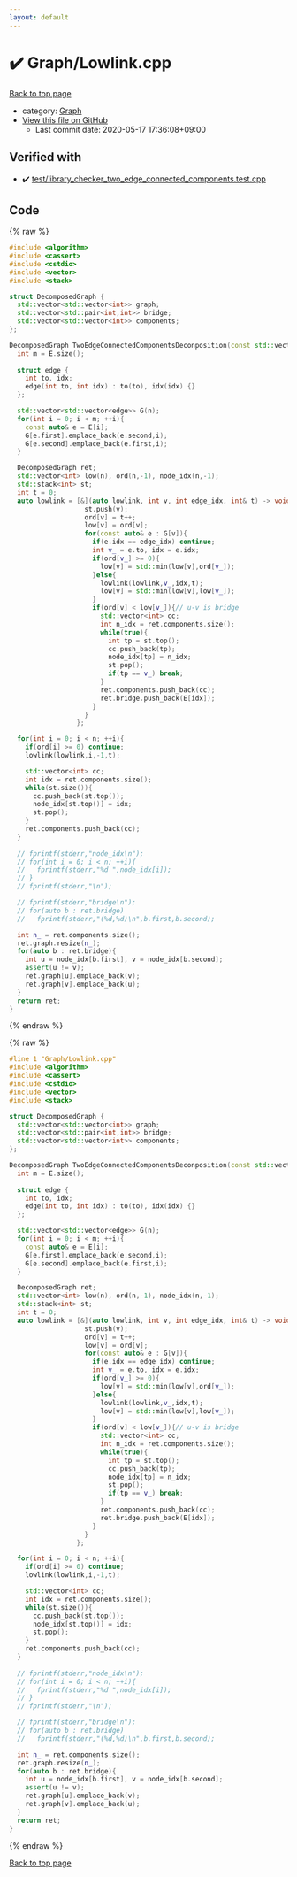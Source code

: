 ```yaml
---
layout: default
---
```


<!-- mathjax config similar to math.stackexchange -->
<script type="text/javascript" async
  src="https://cdnjs.cloudflare.com/ajax/libs/mathjax/2.7.5/MathJax.js?config=TeX-MML-AM_CHTML">
</script>
<script type="text/x-mathjax-config">
  MathJax.Hub.Config({
    TeX: { equationNumbers: { autoNumber: "AMS" }},
    tex2jax: {
      inlineMath: [ ['$','$'] ],
      processEscapes: true
    },
    "HTML-CSS": { matchFontHeight: false },
    displayAlign: "left",
    displayIndent: "2em"
  });
</script>

<script type="text/javascript" src="https://cdnjs.cloudflare.com/ajax/libs/jquery/3.4.1/jquery.min.js"></script>
<script src="https://cdn.jsdelivr.net/npm/jquery-balloon-js@1.1.2/jquery.balloon.min.js" integrity="sha256-ZEYs9VrgAeNuPvs15E39OsyOJaIkXEEt10fzxJ20+2I=" crossorigin="anonymous"></script>
<script type="text/javascript" src="../../assets/js/copy-button.js"></script>
<link rel="stylesheet" href="../../assets/css/copy-button.css" />


# :heavy_check_mark: Graph/Lowlink.cpp

<a href="../../index.html">Back to top page</a>

* category: <a href="../../index.html#4cdbd2bafa8193091ba09509cedf94fd">Graph</a>
* <a href="{{ site.github.repository_url }}/blob/master/Graph/Lowlink.cpp">View this file on GitHub</a>
    - Last commit date: 2020-05-17 17:36:08+09:00




## Verified with

* :heavy_check_mark: <a href="../../verify/test/library_checker_two_edge_connected_components.test.cpp.html">test/library_checker_two_edge_connected_components.test.cpp</a>


## Code

<a id="unbundled"></a>
{% raw %}
```cpp
#include <algorithm>
#include <cassert>
#include <cstdio>
#include <vector>
#include <stack>

struct DecomposedGraph {
  std::vector<std::vector<int>> graph;
  std::vector<std::pair<int,int>> bridge;
  std::vector<std::vector<int>> components;
};

DecomposedGraph TwoEdgeConnectedComponentsDeconposition(const std::vector<std::pair<int,int>>& E, int n){
  int m = E.size();
  
  struct edge {
    int to, idx;
    edge(int to, int idx) : to(to), idx(idx) {}
  };

  std::vector<std::vector<edge>> G(n);
  for(int i = 0; i < m; ++i){
    const auto& e = E[i];
    G[e.first].emplace_back(e.second,i);
    G[e.second].emplace_back(e.first,i);
  }

  DecomposedGraph ret;
  std::vector<int> low(n), ord(n,-1), node_idx(n,-1);
  std::stack<int> st;
  int t = 0;
  auto lowlink = [&](auto lowlink, int v, int edge_idx, int& t) -> void {
                   st.push(v);
                   ord[v] = t++;
                   low[v] = ord[v];
                   for(const auto& e : G[v]){
                     if(e.idx == edge_idx) continue;
                     int v_ = e.to, idx = e.idx;
                     if(ord[v_] >= 0){
                       low[v] = std::min(low[v],ord[v_]);
                     }else{
                       lowlink(lowlink,v_,idx,t);
                       low[v] = std::min(low[v],low[v_]);
                     }
                     if(ord[v] < low[v_]){// u-v is bridge
                       std::vector<int> cc;
                       int n_idx = ret.components.size();
                       while(true){
                         int tp = st.top();
                         cc.push_back(tp);
                         node_idx[tp] = n_idx;
                         st.pop();
                         if(tp == v_) break;
                       }
                       ret.components.push_back(cc);
                       ret.bridge.push_back(E[idx]);
                     }
                   }
                 };

  for(int i = 0; i < n; ++i){
    if(ord[i] >= 0) continue;
    lowlink(lowlink,i,-1,t);

    std::vector<int> cc;
    int idx = ret.components.size();
    while(st.size()){
      cc.push_back(st.top());
      node_idx[st.top()] = idx;
      st.pop();
    }
    ret.components.push_back(cc);
  }
  
  // fprintf(stderr,"node_idx\n");
  // for(int i = 0; i < n; ++i){
  //   fprintf(stderr,"%d ",node_idx[i]);
  // }
  // fprintf(stderr,"\n");

  // fprintf(stderr,"bridge\n");
  // for(auto b : ret.bridge)
  //   fprintf(stderr,"(%d,%d)\n",b.first,b.second);

  int n_ = ret.components.size();
  ret.graph.resize(n_);
  for(auto b : ret.bridge){
    int u = node_idx[b.first], v = node_idx[b.second];
    assert(u != v);
    ret.graph[u].emplace_back(v);
    ret.graph[v].emplace_back(u);
  }
  return ret;
}


```
{% endraw %}

<a id="bundled"></a>
{% raw %}
```cpp
#line 1 "Graph/Lowlink.cpp"
#include <algorithm>
#include <cassert>
#include <cstdio>
#include <vector>
#include <stack>

struct DecomposedGraph {
  std::vector<std::vector<int>> graph;
  std::vector<std::pair<int,int>> bridge;
  std::vector<std::vector<int>> components;
};

DecomposedGraph TwoEdgeConnectedComponentsDeconposition(const std::vector<std::pair<int,int>>& E, int n){
  int m = E.size();
  
  struct edge {
    int to, idx;
    edge(int to, int idx) : to(to), idx(idx) {}
  };

  std::vector<std::vector<edge>> G(n);
  for(int i = 0; i < m; ++i){
    const auto& e = E[i];
    G[e.first].emplace_back(e.second,i);
    G[e.second].emplace_back(e.first,i);
  }

  DecomposedGraph ret;
  std::vector<int> low(n), ord(n,-1), node_idx(n,-1);
  std::stack<int> st;
  int t = 0;
  auto lowlink = [&](auto lowlink, int v, int edge_idx, int& t) -> void {
                   st.push(v);
                   ord[v] = t++;
                   low[v] = ord[v];
                   for(const auto& e : G[v]){
                     if(e.idx == edge_idx) continue;
                     int v_ = e.to, idx = e.idx;
                     if(ord[v_] >= 0){
                       low[v] = std::min(low[v],ord[v_]);
                     }else{
                       lowlink(lowlink,v_,idx,t);
                       low[v] = std::min(low[v],low[v_]);
                     }
                     if(ord[v] < low[v_]){// u-v is bridge
                       std::vector<int> cc;
                       int n_idx = ret.components.size();
                       while(true){
                         int tp = st.top();
                         cc.push_back(tp);
                         node_idx[tp] = n_idx;
                         st.pop();
                         if(tp == v_) break;
                       }
                       ret.components.push_back(cc);
                       ret.bridge.push_back(E[idx]);
                     }
                   }
                 };

  for(int i = 0; i < n; ++i){
    if(ord[i] >= 0) continue;
    lowlink(lowlink,i,-1,t);

    std::vector<int> cc;
    int idx = ret.components.size();
    while(st.size()){
      cc.push_back(st.top());
      node_idx[st.top()] = idx;
      st.pop();
    }
    ret.components.push_back(cc);
  }
  
  // fprintf(stderr,"node_idx\n");
  // for(int i = 0; i < n; ++i){
  //   fprintf(stderr,"%d ",node_idx[i]);
  // }
  // fprintf(stderr,"\n");

  // fprintf(stderr,"bridge\n");
  // for(auto b : ret.bridge)
  //   fprintf(stderr,"(%d,%d)\n",b.first,b.second);

  int n_ = ret.components.size();
  ret.graph.resize(n_);
  for(auto b : ret.bridge){
    int u = node_idx[b.first], v = node_idx[b.second];
    assert(u != v);
    ret.graph[u].emplace_back(v);
    ret.graph[v].emplace_back(u);
  }
  return ret;
}


```
{% endraw %}

<a href="../../index.html">Back to top page</a>

